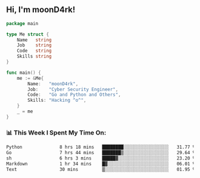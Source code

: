 <h2> Hi, I'm moonD4rk!</h2>

```go
package main

type Me struct {
	Name   string
	Job    string
	Code   string
	Skills string
}

func main() {
	me := &Me{
		Name:   "moonD4rk",
		Job:    "Cyber Security Engineer",
		Code:   "Go and Python and Others",
		Skills: "Hacking ^o^",
	}
	_ = me
}
```

<h3>📊 This Week I Spent My Time On:</h3>
<!-- <img align='right' src="https://github-readme-stats.vercel.app/api?username=moond4rk&show_icons=true&theme=radical", width="300" height="150"> -->

<!--START_SECTION:waka-->

```txt
Python              8 hrs 18 mins   ████████░░░░░░░░░░░░░░░░░   31.77 %
Go                  7 hrs 44 mins   ███████▒░░░░░░░░░░░░░░░░░   29.64 %
sh                  6 hrs 3 mins    █████▓░░░░░░░░░░░░░░░░░░░   23.20 %
Markdown            1 hr 34 mins    █▓░░░░░░░░░░░░░░░░░░░░░░░   06.01 %
Text                30 mins         ▒░░░░░░░░░░░░░░░░░░░░░░░░   01.95 %
```

<!--END_SECTION:waka-->

